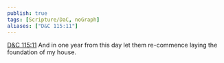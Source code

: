 ```yaml
---
publish: true
tags: [Scripture/DaC, noGraph]
aliases: ["D&C 115:11"]
---
```

[D&C 115:11](https://churchofjesuschrist.org/study/scriptures/dc-testament/dc/115?lang=eng&id=p11#p11) And in one year from this day let them re-commence laying the foundation of my house.
